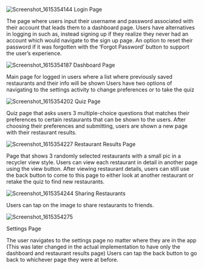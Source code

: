 
![Screenshot_1615354144](https://user-images.githubusercontent.com/14272565/110582915-c42b2d80-8121-11eb-935d-029ba2310640.jpg)
Login Page

The page where users input their username and password associated with their account that leads them to a dashboard page.
Users have alternatives in logging in such as, instead signing up if they realize they never had an account which would navigate to the sign up page.
An option to reset their password if it was forgotten with the ‘Forgot Password’ button to support the user’s experience.

![Screenshot_1615354187](https://user-images.githubusercontent.com/14272565/110582917-c42b2d80-8121-11eb-8963-df0dac35a70c.jpg)
Dashboard Page

Main page for logged in users where a list where previously saved restaurants and their info will be shown
Users have two options of navigating to the settings activity to change preferences or to take the quiz

![Screenshot_1615354202](https://user-images.githubusercontent.com/14272565/110582919-c4c3c400-8121-11eb-96e9-ee4a8557005e.jpg)
Quiz Page

Quiz page that asks users 3 multiple-choice questions that matches their preferences to certain restaurants that can be shown to the users.
After choosing their preferences and submitting, users are shown a new page with their restaurant results.

![Screenshot_1615354227](https://user-images.githubusercontent.com/14272565/110582921-c55c5a80-8121-11eb-9a40-b227f0b0ee6b.jpg)
Restaurant Results Page

Page that shows 3 randomly selected restaurants with a small pic in a recycler view style.
Users can view each restaurant in detail in another page using the view button.
After viewing restaurant details, users can still use the back button to come to this page to either look at another restaurant or retake the quiz to find new restaurants.

![Screenshot_1615354244](https://user-images.githubusercontent.com/14272565/110582925-c5f4f100-8121-11eb-9428-0ffda8cbb04e.jpg)
Sharing Restaurants

Users can tap on the image to share restaurants to friends.

![Screenshot_1615354275](https://user-images.githubusercontent.com/14272565/110582926-c68d8780-8121-11eb-90e8-dc786347f417.jpg)

Settings Page

The user navigates to the settings page no matter where they are in the app (This was later changed in the actual implementation to have only the dashboard and restaurant results page)
Users can tap the back button to go back to whichever page they were at before.

